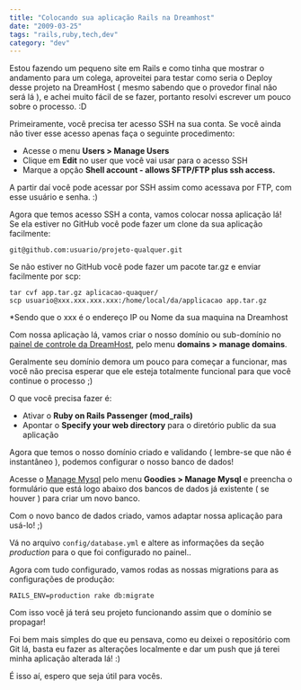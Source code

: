 ```yaml
---
title: "Colocando sua aplicação Rails na Dreamhost"
date: "2009-03-25"
tags: "rails,ruby,tech,dev"
category: "dev"
---
```


Estou fazendo um pequeno site em Rails e como tinha que mostrar o
andamento para um colega, aproveitei para testar como seria o Deploy
desse projeto na DreamHost ( mesmo sabendo que o provedor final não
será lá ), e achei muito fácil de se fazer, portanto resolvi escrever
um pouco sobre o processo. :D

Primeiramente, você precisa ter acesso SSH na sua conta. Se você ainda
não tiver esse acesso apenas faça o seguinte procedimento:

* Acesse o menu **Users &gt; Manage Users**
* Clique em **Edit** no user que você vai usar para o acesso SSH
* Marque a opção **Shell account - allows SFTP/FTP plus ssh access.**

A partir daí você pode acessar por SSH assim como acessava por FTP,
com esse usuário e senha. :)

Agora que temos acesso SSH a conta, vamos colocar nossa aplicação lá!
Se ela estiver no GitHub você pode fazer um clone da sua aplicação
facilmente:

    git@github.com:usuario/projeto-qualquer.git
    
Se não estiver no GitHub você pode fazer um pacote tar.gz e enviar
facilmente por scp:

    tar cvf app.tar.gz aplicacao-quaquer/
    scp usuario@xxx.xxx.xxx.xxx:/home/local/da/applicacao app.tar.gz

\*Sendo que o xxx é o endereço IP ou Nome da sua maquina na Dreamhost

Com nossa aplicaçào lá, vamos criar o nosso domínio ou sub-domínio no
[painel de controle da DreamHost](https://panel.dreamhost.com/ "Painel de controle da Dreamhost"),
pelo menu **domains > manage domains**.

Geralmente seu domínio demora um pouco para começar a funcionar, mas
você não precisa esperar que ele esteja totalmente funcional para que
você continue o processo ;)

O que você precisa fazer é:

* Ativar o **Ruby on Rails Passenger (mod_rails)**
* Apontar o **Specify your web directory** para o diretório public da sua aplicação

Agora que temos o nosso domínio criado e validando ( lembre-se que não
é instantâneo ), podemos configurar o nosso banco de dados!

Acesse o [Manage Mysql](https://panel.dreamhost.com/index.cgi?tree=goodies.mysql&amp; "Manage Mysql")
pelo menu **Goodies &gt; Manage Mysql** e preencha o formulário que
está logo abaixo dos bancos de dados já existente ( se houver ) para
criar um novo banco.

Com o novo banco de dados criado, vamos adaptar nossa aplicação para
usá-lo! ;)

Vá no arquivo `config/database.yml` e altere as informações da seção
*production* para o que foi configurado no painel..

Agora com tudo configurado, vamos rodas as nossas migrations para as
configurações de produção:

    RAILS_ENV=production rake db:migrate

Com isso você já terá seu projeto funcionando assim que o domínio se
propagar!

Foi bem mais simples do que eu pensava, como eu deixei o repositório
com Git lá, basta eu fazer as alterações localmente e dar um push que
já terei minha aplicação alterada lá! :)

É isso aí, espero que seja útil para vocês.
